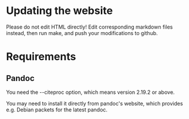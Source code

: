 # Updating the website

Please do not edit HTML directly! Edit corresponding markdown files instead,
then run make, and push your modifications to github.

# Requirements

## Pandoc

You need the --citeproc option, which means version 2.19.2 or above.

You may need to install it directly from pandoc's website,
which provides e.g. Debian packets for the latest pandoc.
